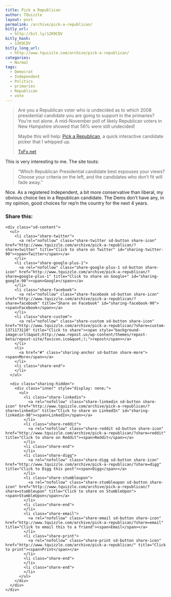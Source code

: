 ```yaml
---
title: Pick a Republican
author: TQuizzle
layout: post
permalink: /archive/pick-a-republican/
bitly_url:
  - http://bit.ly/12K9CDV
bitly_hash:
  - 12K9CDV
bitly_long_url:
  - http://www.tquizzle.com/archive/pick-a-republican/
categories:
  - Normal
tags:
  - Democrat
  - Independent
  - Politics
  - primaries
  - Republican
  - vote
---
```

> Are you a Republican voter who is undecided as to which 2008 presidential candidate you are going to support in the primaries? You&#8217;re not alone. A mid-November poll of likely Republican voters in New Hampshire showed that 56% were still undecided!
> 
> Maybe this will help: <a rel="nofollow" target="_blank" href="http://digg.com/2008_us_elections/Interactive_Republican_2008_Presidential_Nominee_Picker">Pick a Republican</a>, a quick interactive candidate picker that I whipped up.
> 
> <span class="bqcite"><a rel="nofollow" target="_blank" href="http://txfx.net/2007/11/27/pick-a-republican/">TxFx.net</a></span> 

This is very interesting to me. The site touts:

> &#8220;Which Republican Presidential candidate best espouses your views? Choose your criteria on the left, and the candidates who don&#8217;t fit will fade away.&#8221;

Nice. As a registered Independent, a bit more conservative than liberal, my obvious choice lies in a Republican candidate. The Dems don&#8217;t have any, in my opinion, good choices for rep&#8217;n the country for the next 4 years.

<div class="sharedaddy sd-sharing-enabled">
  <div class="robots-nocontent sd-block sd-social sd-social-icon-text sd-sharing">
    <h3 class="sd-title">
      Share this:
    </h3>
    
    <div class="sd-content">
      <ul>
        <li class="share-twitter">
          <a rel="nofollow" class="share-twitter sd-button share-icon" href="http://www.tquizzle.com/archive/pick-a-republican/?share=twitter" title="Click to share on Twitter" id="sharing-twitter-90"><span>Twitter</span></a>
        </li>
        <li class="share-google-plus-1">
          <a rel="nofollow" class="share-google-plus-1 sd-button share-icon" href="http://www.tquizzle.com/archive/pick-a-republican/?share=google-plus-1" title="Click to share on Google+" id="sharing-google-90"><span>Google</span></a>
        </li>
        <li class="share-facebook">
          <a rel="nofollow" class="share-facebook sd-button share-icon" href="http://www.tquizzle.com/archive/pick-a-republican/?share=facebook" title="Share on Facebook" id="sharing-facebook-90"><span>Facebook</span></a>
        </li>
        <li class="share-custom">
          <a rel="nofollow" class="share-custom sd-button share-icon" href="http://www.tquizzle.com/archive/pick-a-republican/?share=custom-1371173110" title="Click to share"><span style="background-image:url(&quot;http://www.repost.us/wp-content/themes/repost-beta/repost-site/favicon.ico&quot;);">repost</span></a>
        </li>
        <li>
          <a href="#" class="sharing-anchor sd-button share-more"><span>More</span></a>
        </li>
        <li class="share-end">
        </li>
      </ul>
      
      <div class="sharing-hidden">
        <div class="inner" style="display: none;">
          <ul>
            <li class="share-linkedin">
              <a rel="nofollow" class="share-linkedin sd-button share-icon" href="http://www.tquizzle.com/archive/pick-a-republican/?share=linkedin" title="Click to share on LinkedIn" id="sharing-linkedin-90"><span>LinkedIn</span></a>
            </li>
            <li class="share-reddit">
              <a rel="nofollow" class="share-reddit sd-button share-icon" href="http://www.tquizzle.com/archive/pick-a-republican/?share=reddit" title="Click to share on Reddit"><span>Reddit</span></a>
            </li>
            <li class="share-end">
            </li>
            <li class="share-digg">
              <a rel="nofollow" class="share-digg sd-button share-icon" href="http://www.tquizzle.com/archive/pick-a-republican/?share=digg" title="Click to Digg this post"><span>Digg</span></a>
            </li>
            <li class="share-stumbleupon">
              <a rel="nofollow" class="share-stumbleupon sd-button share-icon" href="http://www.tquizzle.com/archive/pick-a-republican/?share=stumbleupon" title="Click to share on StumbleUpon"><span>StumbleUpon</span></a>
            </li>
            <li class="share-end">
            </li>
            <li class="share-email">
              <a rel="nofollow" class="share-email sd-button share-icon" href="http://www.tquizzle.com/archive/pick-a-republican/?share=email" title="Click to email this to a friend"><span>Email</span></a>
            </li>
            <li class="share-print">
              <a rel="nofollow" class="share-print sd-button share-icon" href="http://www.tquizzle.com/archive/pick-a-republican/" title="Click to print"><span>Print</span></a>
            </li>
            <li class="share-end">
            </li>
            <li class="share-end">
            </li>
          </ul>
        </div>
      </div>
    </div>
  </div>
</div>
